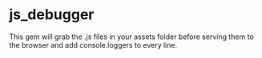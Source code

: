 # js_debugger
This gem will grab the .js files in your assets folder before serving them to the browser and add console.loggers to every line.
